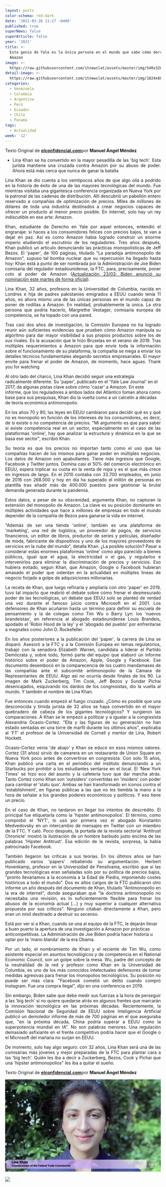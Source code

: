 ```yaml
---
layout: posts
color-schema: red-dark
date: '2021-03-26 11:27 -0400'
published: true
superNews: false
superArticle: false
year: '2021'
title: >-
  Esta genio de Yale es la única persona en el mundo que sabe cómo derrotar a
  Amazon
image: >-
  https://raw.githubusercontent.com/itnewslat/assets/master/img/540x320/Lina-Khan-p.jpg
detail-image: >-
  https://raw.githubusercontent.com/itnewslat/assets/master/img/1024x680/Lina-Khan-g.jpg
categories:
  - Venezuela
  - Colombia
  - Argentina
  - Perú
  - Ecuador
  - Chile
  - Panama
tags:
  - Actualidad
week: '12'
---
```

<p style="text-align: justify;">Texto Original de <a href="https://www.elconfidencial.com/tecnologia/2021-03-22/lina-kahn-amazon-jeff-bezos-antitrust-ftc-joe-biden_2994072/"><strong>elconfidencial.com</strong></a>por <a class="authorSignature__link" style="box-sizing: inherit; background-color: transparent; text-decoration: none; font-weight: bold; color: #121212;" href="https://www.elconfidencial.com/autores/manuel-angel-mendez-1071/">Manuel Ángel Méndez</a></p>

<ul style="list-style-type: disc; text-align: justify;">
	<li>Lina Khan se ha convertido en la mayor pesadilla de las 'big tech'. Esta jurista mantiene una cruzada contra Amazon por su abuso de poder. Ahora está más cerca que nunca de ganar la batalla</li>
</ul>
<p style="text-align: justify;">Lina Khan se dio cuenta a los veintipocos años de que algo olía a podrido en la historia de éxito de una de las mayores tecnológicas del mundo. Fue mientras visitaba una gigantesca conferencia organizada en Nueva York por la patronal de las cadenas de distribución. Allí descubrió un pabellón entero reservado a compañías de optimización de precios. Miles de millones de dólares de toda una industria destinados a crear negocios capaces de ofrecer un producto al menor precio posible. En internet, solo hay un rey indiscutible en ese arte: Amazon.</p>
<p style="text-align: justify;">Khan, estudiante de Derecho en Yale por aquel entonces, entendió el engranaje: si haces a los consumidores felices con precios bajos, te van a dejar en paz. Así es como Amazon había logrado construir un enorme imperio eludiendo el escrutinio de los reguladores. Tres años después, Khan publicó un artículo denunciando las prácticas monopolísticas de Jeff Bezos. El 'paper', de 100 páginas, titulado "La paradoja antimonopolio de Amazon", supuso tal bomba nuclear que su repercusión ha llegado hasta hoy: Khan está a punto de ser nombrada por la Administración de Joe Biden comisaria del regulador estadounidense, la FTC, para, precisamente, poner coto al poder de Amazon (<a href="https://www.whitehouse.gov/briefing-room/statements-releases/2021/03/22/president-biden-announces-his-intent-to-nominate-lina-khan-for-commissioner-of-the-federal-trade-commission/">Actualización 23/03: Biden anunció su nominación este martes de forma oficial</a>).</p>
<p style="text-align: justify;">Lina Khan, 32 años, profesora en la Universidad de Columbia, nacida en Londres e hija de padres pakistaníes emigrados a EEUU cuando tenía 11 años, es ahora mismo una de las únicas personas en el mundo capaz de poner de rodillas a Amazon. En realidad, probablemente la única. La otra persona que podría hacerlo, Margrethe Vestager, comisaria europea de competencia, se ha topado con una pared.</p>
<p style="text-align: justify;">Tras casi dos años de investigación, la Comisión Europea no ha logrado reunir aún suficientes evidencias que prueben cómo Amazon manipula su algoritmo para dar mayor visibilidad a sus propios productos sobre los de sus rivales. Es la acusación que le hizo Bruselas en el verano de 2019. Tras múltiples requerimientos a Amazon para que envíe toda la información sobre el funcionamiento de su plataforma, la compañía se niega a enviar los detalles técnicos fundamentales alegando secretos empresariales. El mayor envite para frenar el poder de Amazon, de momento, hace aguas.
Thank you for watching

Al otro lado del charco, Lina Khan decidió seguir una estrategia radicalmente diferente. Su 'paper', publicado en el 'Yale Law Journal' en el 2017, da algunas pistas clave sobre cómo 'cazar' a Amazon. En este informe, que los reguladores a ambos lados del Atlántico toman ahora como base para sus pesquisas, Khan dio la vuelta como a un calcetín a décadas de teoría económica antimonopolio.</p>
<p style="text-align: justify;">En los años 70 y 80, las leyes en EEUU cambiaron para decidir qué es y qué no es monopolio en función de los intereses de los consumidores, es decir, de si existe o no competencia de precios. "Mi argumento es que para saber si existe competencia real en un sector, especialmente en el caso de las plataformas 'online', hay que analizar la estructura y dinámica en la que se basa ese sector", escribió Khan.</p>
<p style="text-align: justify;">Su teoría es que los precios no importan tanto como el uso que las compañías hacen de los mismos para ganar poder en múltiples negocios. Los datos de Amazon son apabullantes. Tiene más ingresos que Google, Facebook y Twitter juntos. Domina casi el 50% del comercio electrónico en EEUU, espera triplicar su cuota en la venta de ropa y es el que más crece en ingresos de largo. En el 2010 contaba con 33.700 empleados, en junio de 2016 con 268.000 y hoy en día ha superado el millón de personas en plantilla tras añadir más de 400.000 puestos para gestionar la brutal demanda generada durante la pandemia.</p>
<p style="text-align: justify;">Estos datos, a pesar de su obscenidad, argumenta Khan, no capturan la extensión del monopolio de Amazon. La clave es su posición dominante en múltiples actividades que hace a millones de empresas en todo el mundo depender de la compañía de Bezos para ganarse la vida en internet.</p>
<p style="text-align: justify;">"Además de ser una tienda 'online', también es una plataforma de 'marketing', una red de logística, un proveedor de pagos, de servicios financieros, un editor de libros, productor de series y películas, diseñador de moda, fabricante de dispositivos y uno de los mayores proveedores de servicios en la nube del mundo", detalla Khan. ¿La posible solución? Pasar a considerar estas enormes plataformas 'online' como algo parecido a bienes públicos, igual que el agua, la electricidad o el gas, y regularlos e intervenirlos para eliminar la discriminación de precios y servicios. Eso hubiera evitado, segun Khan, que Amazon, Google o Facebook hubieran amasado el poder que ostentan en la actualidad en múltiples líneas de negocio forjado a golpe de adquisiciones millonarias.</p>
<p style="text-align: justify;">La receta de Khan, que luego refinaría y ampliaría con otro 'paper' en 2019, tuvo tal impacto que reabrió el debate sobre cómo frenar el desmesurado poder de las tecnológicas, un debate que EEUU solo se planteó de verdad una vez durante el famoso juicio contra Microsoft en el 2001. Los defensores de Khan acuñaron hasta un término para definir su escuela de pensamiento y la de colegas como Tim Wu o Barry Lyn: los 'nuevos brandeístas', en referencia al abogado estadounidense Louis Brandeis, apodado el 'Robin Hood de la ley' y el 'abogado del pueblo' por enfrentarse a magnates como John D. Rocke­feller.</p>
<p style="text-align: justify;">En los años posteriores a la publicación del 'paper', la carrera de Lina se disparó. Asesoró a la FTC y a la Comisión Europea en temas regulatorios, trabajó con la senadora Elizabeth Warren, candidata a liderar el Partido Demócrata y, sobre todo, formó parte del equipo que elaboró un informe histórico sobre el poder de Amazon, Apple, Google y Facebook. Ese documento desembocó en la comparecencia de los cuatro mandamases de las compañías ante el subcomité antimonopolio de la Cámara de Representantes de EEUU. Algo así no ocurría desde finales de los 90. La imagen de Mark Zuckerberg, Tim Cook, Jeff Bezos y Sundar Pichai desencajados, esquivando los dardos de los congresistas, dio la vuelta al mundo. Y también el nombre de Lina Khan.</p>
<p style="text-align: justify;">Fue entonces cuando empezó el fuego cruzado. ¿Cómo es posible que una desconocida y tímida jurista de 32 años se haya convertido en el mayor quebradero de cabeza de los gigantes tecnológicos? Y surgieron las comparaciones. A Khan se le empezó a politizar y a igualar a la congresista Alexandria Ocasio-Cortez. "Ella y las figuras de su generación no han estado sentadas en una torre de marfil durante los últimos años", explicaba al 'FT' el profesor de la Universidad de Cornell y mentor de Lina, Robert Hockett.</p>
<p style="text-align: justify;">Ocasio-Cortez venía 'de abajo' y Khan se educó en esos mismos valores. Cortez (31 años) sirvió de camarera en un restaurante de Union Square en Nueva York poco antes de convertirse en congresista. Con solo 15 años, Khan publicó una carta en el periódico del instituto denunciando a un Starbucks por prohibir a los estudiantes sentarse en el local. El 'New York Times' se hizo eco del asunto y la cafetería tuvo que dar marcha atrás. Tanto Cortez como Khan son 'outsiders' convertidas en 'insiders' con poder para cambiar el 'statu quo'. Ambas se han transformado en iconos contra el 'establishment', en figuras públicas a las que no les tiembla la mano a la hora de señalar a los grandes poderes económicos y políticos. Y eso tiene un precio.</p>
<p style="text-align: justify;">En el caso de Khan, no tardaron en llegar los intentos de descrédito. El principal fue etiquetarla como la 'hipster antimonopolios'. El término, como comprobó el 'NYT', lo usó por primera vez el abogado Konstantin Medvedovsky en un intercambio de mensajes en Twitter con un miembro de la FTC. Y caló. Poco después, la portada de la revista sectorial 'Antitrust Chronicle' mostró la ilustración de un hombre barbudo justo encima de las palabras 'Hipster Antitrust'. Esa edición de la revista, sorpresa, la había patrocinado Facebook.</p>
<p style="text-align: justify;">También llegaron las críticas a sus teorías. En los últimos años se han publicado varios 'papers' rebatiendo su argumentación. Herbert Hovenkamp, profesor en la Universidad de Pensilvania, escribió que si las grandes tecnológicas eran señaladas solo por su política de precios bajos, "pronto llevaríamos a la economía a la Edad de Piedra, imponiendo costes históricos a todo el mundo". Dos ex altos cargos de la FTC publicaron otro informe un año después del documento de Khan, titulado "Antimonopolio en la era de internet", donde aseguraban que "la doctrina antimonopolio no necesitaba una revisión, es lo suficientemente flexible para frenar los abusos de la economía actual [...] y muy superior a cualquier alternativa propuesta por sus críticos". Ninguno citaban directamente a Khan, pero eran un misil destinado a destruir su ascenso.

Está por ver si a Khan, cuando se una al equipo de la FTC, le dejarán llevar a buen puerto la apertura de una investigación a Amazon por prácticas anticompetitivas. La Administración de Joe Biden podría hacer historia u optar por la 'mano blanda' de la era Obama.</p>
<p style="text-align: justify;">Por un lado, el nombramiento de Khan y el reciente de Tim Wu, como asistente especial en asuntos tecnológicos y de competencia en el National Economic Council, son un golpe sobre la mesa. Wu, padre del concepto de la neutralidad de la red y profesor como Khan en la Universidad de Columbia, es uno de los más conocidos intelectuales defensores de tomar medidas agresivas para frenar los monopolios tecnológicos. Su posición no puede ser más clara: "Facebook cometió un delito cuando compró Instagram. Fue una compra ilegal", dijo en una conferencia en 2019.</p>
<p style="text-align: justify;">Sin embargo, Biden sabe que debe medir sus fuerzas a la hora de perseguir a las 'big tech' si no quiere quedarse atrás en algunos frentes que marcarán la innovación tecnológica en las próximas décadas. Recientemente, la Comisión Nacional de Seguridad de EEUU sobre Inteligencia Artificial publicó un demoledor informe de más de 700 páginas en el que aseguraba que, "en la próxima década, China podría superar a EEUU como la superpotencia mundial en IA". No son palabras menores. Una regulación demasiado asfixiante en el frente competitivo podría hacer que el Google o el Microsoft del mañana no surjan en EEUU.</p>
<p style="text-align: justify;">De momento, solo hay algo seguro: con 32 años, Lina Khan será una de las comisarias más jóvenes y mejor preparadas de la FTC para plantar cara a las 'big tech'. Quién les iba a decir a Zuckerberg, Bezos, Cook y Pichai que una 'hipster antimonopolios" les iba a quitar el sueño.</p>
<p style="text-align: justify;">Texto Original de <a href="https://www.elconfidencial.com/tecnologia/2021-03-22/lina-kahn-amazon-jeff-bezos-antitrust-ftc-joe-biden_2994072/"><strong>elconfidencial.com</strong></a>por <a class="authorSignature__link" style="box-sizing: inherit; background-color: transparent; text-decoration: none; font-weight: bold; color: #121212;" href="https://www.elconfidencial.com/autores/manuel-angel-mendez-1071/">Manuel Ángel Méndez</a></p>
<p style="text-align: justify;"></p>

![](https://raw.githubusercontent.com/itnewslat/assets/master/img/540x320/Lina-Khan-p.jpg)

<img src="https://tracker.metricool.com/c3po.jpg?hash=56f88a41e39ab42c063cc51676587a04"/>
